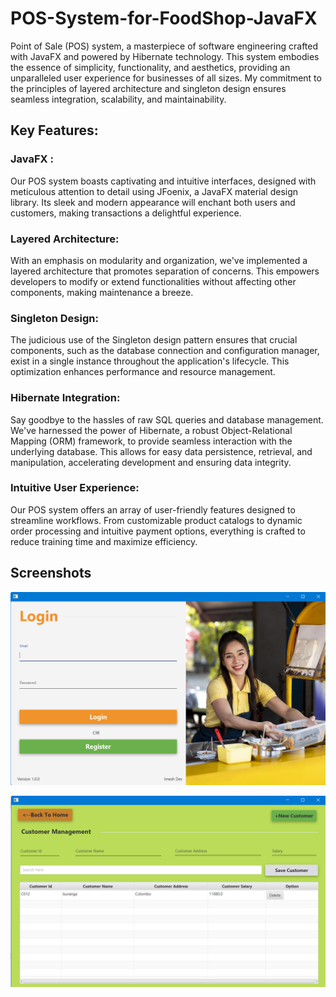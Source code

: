 
# POS-System-for-FoodShop-JavaFX

Point of Sale (POS) system, a masterpiece of software engineering crafted with JavaFX and powered by Hibernate technology. This system embodies the essence of simplicity, functionality, and aesthetics, providing an unparalleled user experience for businesses of all sizes. My commitment to the principles of layered architecture and singleton design ensures seamless integration, scalability, and maintainability.






## Key Features:

### JavaFX : 
Our POS system boasts captivating and intuitive interfaces, designed with meticulous attention to detail using JFoenix, a JavaFX material design library. Its sleek and modern appearance will enchant both users and customers, making transactions a delightful experience.

### Layered Architecture: 
With an emphasis on modularity and organization, we've implemented a layered architecture that promotes separation of concerns. This empowers developers to modify or extend functionalities without affecting other components, making maintenance a breeze.

### Singleton Design: 
The judicious use of the Singleton design pattern ensures that crucial components, such as the database connection and configuration manager, exist in a single instance throughout the application's lifecycle. This optimization enhances performance and resource management.

### Hibernate Integration: 
Say goodbye to the hassles of raw SQL queries and database management. We've harnessed the power of Hibernate, a robust Object-Relational Mapping (ORM) framework, to provide seamless interaction with the underlying database. This allows for easy data persistence, retrieval, and manipulation, accelerating development and ensuring data integrity.

### Intuitive User Experience: 
Our POS system offers an array of user-friendly features designed to streamline workflows. From customizable product catalogs to dynamic order processing and intuitive payment options, everything is crafted to reduce training time and maximize efficiency.

## Screenshots


![App Screenshot](https://raw.githubusercontent.com/Imesh-Isuranga/POS-System-for-FoodShop-JavaFX/main/login.png)


![App Screenshot](https://raw.githubusercontent.com/Imesh-Isuranga/POS-System-for-FoodShop-JavaFX/main/customerManagement.png)
